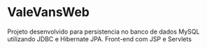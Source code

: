 # ValeVansWeb
Projeto desenvolvido para persistencia no banco de dados MySQL utilizando JDBC e Hibernate JPA. Front-end com JSP e Servlets
